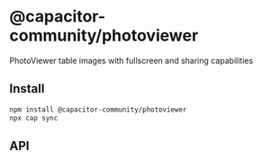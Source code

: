 # @capacitor-community/photoviewer

PhotoViewer table images with fullscreen and sharing capabilities

## Install

```bash
npm install @capacitor-community/photoviewer
npx cap sync
```

## API

<docgen-index></docgen-index>

<docgen-api>
<!-- run docgen to generate docs from the source -->
<!-- More info: https://github.com/ionic-team/capacitor-docgen -->
</docgen-api>
